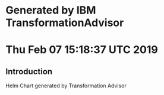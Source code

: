 # Generated by IBM TransformationAdvisor
# Thu Feb 07 15:18:37 UTC 2019
## Introduction

Helm Chart generated by Transformation Advisor
